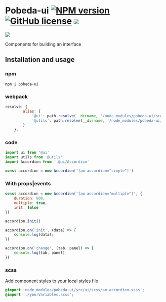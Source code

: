 [npm-url]: https://www.npmjs.com/package/nunjucks-template-loader
[npm-image]: https://img.shields.io/npm/v/pobeda-ui?color=blue

[logo-url]: https://xn---63-5cdesg4ei.xn--p1ai/
[logo-image]: https://xn---63-5cdesg4ei.xn--p1ai/src/assets/icons/logo_main.svg

[license-image]: https://img.shields.io/badge/license-MIT-blue.svg
[license-url]: https://github.com/truerk/pobeda-ui/blob/master/LICENSE

[size-image]: https://img.shields.io/bundlephobia/min/pobeda-ui?color=success&label=size

# Pobeda-ui [![NPM version][npm-image]][npm-url] [![GitHub license][license-image]][license-url] ![][size-image]

[![][logo-image]][logo-url]

Components for building an interface

## Installation and usage

### npm
```
npm i pobeda-ui
```

### webpack

```js
resolve: {
        alias: {
            '@ui': path.resolve(__dirname, '/node_modules/pobeda-ui/src/ui/js'),
            '@utils': path.resolve(__dirname, '/node_modules/pobeda-ui/src/ui/utils/utils.js'),
        }
    },
```

### code

```js
import ui from '@ui'
import utils from '@utils'
import Accordion from '.@ui/Accordion'

const accordion = new Accordion('[am-accordion="simple"]')
```

### With props|events

```js
const accordion = new Accordion('[am-accordion="multiple"]', {
    duration: 800,
    multiple: true,
    init: false
})

accordion.init()

accordion.on('init', (data) => {
    console.log(data);
})

accordion.on('change', (tab, panel) => {
    console.log(tab, panel);
})
```

### scss
Add component styles to your local styles file
```scss
@import 'node_modules/pobeda-ui/src/ui/scss/am-accordion.scss';
@import './yourVariables.scss';
```